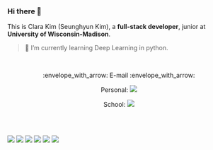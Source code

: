 ### Hi there 👋

This is Clara Kim (Seunghyun Kim), a **full-stack developer**, junior at **University of Wisconsin-Madison**.

> 🌱 I’m currently learning Deep Learning in python.

<br>

<p align="center"> :envelope_with_arrow: E-mail :envelope_with_arrow: </p>

<p align="center"> Personal:  <a href="버튼을 눌렀을 때 이동할 링크" target="_blank"><img src="https://img.shields.io/badge/tmdgus000415@gmail.com-ff0000?style=flat-square&logo=Gmail&logoColor=fbfbfb"/></a>  </p>

<p align="center"> School: <a href="버튼을 눌렀을 때 이동할 링크" target="_blank"><img src="https://img.shields.io/badge/kim963@wisc.edu-ff0000?style=flat-square&logo=Gmail&logoColor=fbfbfb"/></a>  </p>


<br>
<br>

<a href="버튼을 눌렀을 때 이동할 링크" target="_blank"><img src="https://img.shields.io/badge/python-a6b9ad?style=flat-square&logo=Python&logoColor=fbfbfb"/></a>
<a href="버튼을 눌렀을 때 이동할 링크" target="_blank"><img src="https://img.shields.io/badge/RStudio-426d5c?style=flat-square&logo=RStudio&logoColor=fbfbfb"/></a>
<a href="버튼을 눌렀을 때 이동할 링크" target="_blank"><img src="https://img.shields.io/badge/java-f7f7f7?style=flat-square&logo=Java&logoColor=fbfbfb"/></a>
<a href="버튼을 눌렀을 때 이동할 링크" target="_blank"><img src="https://img.shields.io/badge/html-ddd7cc?style=flat-square&logo=HTML5&logoColor=fbfbfb"/></a>
<a href="버튼을 눌렀을 때 이동할 링크" target="_blank"><img src="https://img.shields.io/badge/css-9c7159?style=flat-square&logo=CSS3&logoColor=fbfbfb"/></a>
<a href="버튼을 눌렀을 때 이동할 링크" target="_blank"><img src="https://img.shields.io/badge/MySQL-93c47d?style=flat-square&logo=MySQL&logoColor=fbfbfb"/></a>


<!--
**Clarakim415/Clarakim415** is a ✨ _special_ ✨ repository because its `README.md` (this file) appears on your GitHub profile.

Here are some ideas to get you started:

- 🔭 I’m currently working on ...
- 🌱 I’m currently learning ...
- 👯 I’m looking to collaborate on ...
- 🤔 I’m looking for help with ...
- 💬 Ask me about ...
- 📫 How to reach me: ...
- 😄 Pronouns: ...
- ⚡ Fun fact: ...
-->
